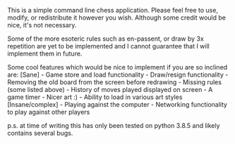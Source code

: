 This is a simple command line chess application.
Please feel free to use, modify, or redistribute it however you wish. Although
some credit would be nice, it's not necessary.

Some of the more esoteric rules such as en-passent, or draw by 3x repetition 
are yet to be implemented and I cannot guarantee that I will implement them
in future.

Some cool features which would be nice to implement if you are so inclined are:
    [Sane]
    - Game store and load functionality
    - Draw/resign functionality
    - Removing the old board from the screen before redrawing
    - Missing rules (some listed above)
    - History of moves played displayed on screen
    - A game timer
    - Nicer art :)
    - Ability to load in various art styles
    [Insane/complex]
    - Playing against the computer
    - Networking functionality to play against other players

p.s. at time of writing this has only been tested on python 3.8.5 and likely
    contains several bugs.
